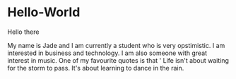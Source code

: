 # Hello-World

Hello there

My name is Jade and I am currently a student who is very opstimistic. I am interested in business and technology. I am also someone with great interest in music. One of my favourite quotes is that ' Life isn't about waiting for the storm to pass. It's about learning to dance in the rain.
